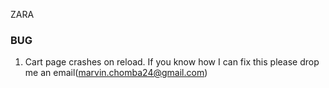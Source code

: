 ZARA

### BUG
1. Cart page crashes on reload. If you know how I can fix this please drop me an email(marvin.chomba24@gmail.com)
